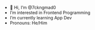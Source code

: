- 👋 Hi, I’m @7ckngmad0
-  I’m interested in Frontend Programming
-  I’m currently learning App Dev
-  Pronouns: He/Him

<!---This is my Readme Repo ---!>
